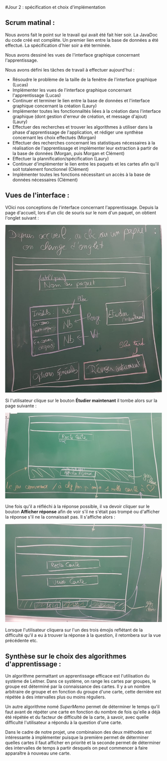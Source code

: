#Jour 2 : spécification et choix d'implémentation

## Scrum matinal : 
Nous avons fait le point sur le travail qui avait été fait hier soir. La JavaDoc du code créé est complète. Un premier lien entre la base de données a été effectué. La spécification d'hier soir a été terminée.

Nous avons dessiné les vues de l'interface graphique concernant l'apprentissage.

Nous avons défini les tâches de travail à effectuer aujourd'hui :

- Résoudre le problème de la taille de la fenêtre de l'interface graphique (Lucas)
- Implémenter les vues de l'interface graphique concernant l'apprentissage (Lucas)
- Continuer et terminer le lien entre la base de données et l'interface graphique concernant la création (Laury)
- Implémenter toutes les fonctionnalités liées à la création dans l'interface graphique (dont gestion d'erreur de création, et message d'ajout) (Laury)
- Effectuer des recherches et trouver les algorithmes à utiliser dans la phase d'apprentissage de l'application, et rédiger une synthèse concernant les choix effectués (Morgan)
- Effectuer des recherches concernant les statistiques nécessaires à la réalisation de l'apprentissage et implémenter leur extraction à partir de la base de données (Morgan, puis Morgan et Clément)
-  Effectuer la plannification/spécification (Laury)
- Continuer d'implémenter le lien entre les paquets et les cartes afin qu'il soit totalement fonctionnel (Clément)
- Implémenter toutes les fonctions nécessitant un accès à la base de données nécessaires (Clément)

## Vues de l'interface :

VOici nos conceptions de l'interface concernant l'apprentissage. Depuis la page d'accueil, lors d'un clic de souris sur le nom d'un paquet, on obtient l'onglet suivant :

<img src="Specification/zoom_paquet.jpg">

Si l'utilisateur clique sur le bouton **Étudier maintenant** il tombe alors sur la page suivante :

<img src="Specification/apprentissage_question.jpg">

Une fois qu'il a réfléchi à la réponse possible, il va devoir cliquer sur le bouton **Afficher réponse** afin de voir s'il ne s'était pas trompé ou d'afficher la réponse s'il ne la connaissait pas. Il s'affiche alors :

<img src="Specification/apprentissage_reponse.jpg">

Lorsque l'utilisateur cliquera sur l'un des trois émojis reflétant de la difficulté qu'il a eu à trouver la réponse à la question, il retombera sur la vue précédente etc. 


## Synthèse sur le choix des algorithmes d'apprentissage :

Un algorithme permattant un apprentissage efficace est l'utilisation du système de Leitner. Dans ce système, on range les cartes par groupes, le groupe est déterminé par la connaissance des cartes. Il y a un nombre arbitraire de groupe et en fonction du groupe d'une carte, cette dernière est répétée à des intervalles plus ou moins réguliers.

Un autre algorithme nomé *SuperMemo* permet de déterminer le temps qu'il faut avant de répéter une carte en fonction du nombre de fois qu'elle a déjà été répétée et du facteur de difficulté de la carte, à savoir, avec quelle difficulté l'utilisateur a répondu à la question d'une carte.

Dans le cadre de notre projet, une combinaison des deux méthodes est intéressante à implémenter puisque la première permet de déterminer quelles cartes il faut afficher en priorité et la seconde permet de déterminer des intervalles de temps à partir desquels on peut commencer à faire apparaître à nouveau une carte.


